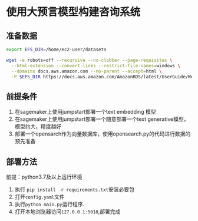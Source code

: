 # 使用大预言模型构建咨询系统
## 准备数据
```bash
export EFS_DIR=/home/ec2-user/datasets
```

```bash
wget -e robots=off --recursive --no-clobber --page-requisites \
  --html-extension --convert-links --restrict-file-names=windows \
  --domains docs.aws.amazon.com --no-parent --accept=html \
  -P $EFS_DIR https://docs.aws.amazon.com/AmazonRDS/latest/UserGuide/Welcome.html
```

 ## 前提条件
 1. 在sagemaker上使用jumpstart部署一个text embedding 模型
 2. 在sagemaker上使用jumpstart部署一个随意部署一个text generative模型，模型约大，精度越好
 3. 部署一个opensarch作为向量数据库，使用opensearch.py的代码进行数据的预先准备

## 部署方法
前提：python3.7及以上运行环境
1. 执行 `pip install -r requirements.txt`安装必要包
2. 打开`config.yaml`文件
5. 执行`python main.py`运行程序.
6. 打开本地浏览器访问`127.0.0.1:5018`,部署完成
